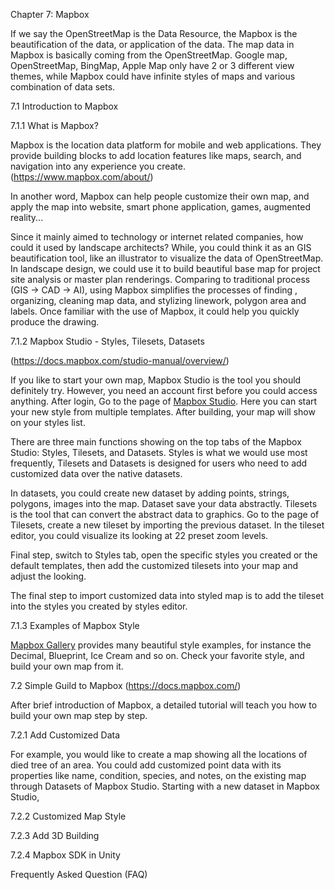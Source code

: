 Chapter 7: Mapbox

If we say the OpenStreetMap is the Data Resource, the Mapbox is the beautification of the data, or application of the data. The map data in Mapbox is basically coming from the OpenStreetMap. Google map, OpenStreetMap, BingMap, Apple Map only have 2 or 3 different view themes, while Mapbox could have infinite styles of maps and various combination of data sets. 

7.1 Introduction to Mapbox

7.1.1 What is Mapbox?

Mapbox is the location data platform for mobile and web applications. They provide building blocks to add location features like maps, search, and navigation into any experience you create. (https://www.mapbox.com/about/)

In another word, Mapbox can help people customize their own map, and apply the map into website, smart phone application, games, augmented reality... 

Since it mainly aimed to technology or internet related companies, how could it used by landscape architects? While, you could think it as an GIS beautification tool, like an illustrator to visualize the data of OpenStreetMap. In landscape design, we could use it to build beautiful base map for project site analysis or master plan renderings. Comparing to traditional process (GIS -> CAD -> AI), using Mapbox simplifies the processes of finding , organizing, cleaning map data, and stylizing linework, polygon area and labels. Once familiar with the use of Mapbox, it could help you quickly produce the drawing.



7.1.2 Mapbox Studio - Styles, Tilesets, Datasets

(https://docs.mapbox.com/studio-manual/overview/) 

If you like to start your own map, Mapbox Studio is the tool you should definitely try. However, you need an account first before you could access anything. After login, Go to the page of [Mapbox Studio](https://studio.mapbox.com/). Here you can start your new style from multiple templates.  After building, your map will show on your styles list.

There are three main functions showing on the top tabs of the Mapbox Studio: Styles, Tilesets, and Datasets. Styles is what we would use most frequently, Tilesets and Datasets is designed for users who need to add customized data over the native datasets. 

In datasets, you could create new dataset by adding points, strings, polygons, images into the map. Dataset save your data abstractly. Tilesets is the tool that can convert the abstract data to graphics. Go to the page of Tilesets, create a new tileset by importing the previous dataset. In the tileset editor, you could visualize its looking at 22 preset zoom levels. 

Final step, switch to Styles tab, open the specific styles you created or the default templates, then add the customized tilesets into your map and adjust the looking.

The final step to import customized data into styled map is to add the tileset into the styles you created by styles editor. 

7.1.3 Examples of Mapbox Style

[Mapbox Gallery](https://docs.mapbox.com/studio-manual/examples/) provides many beautiful style examples, for instance the Decimal, Blueprint, Ice Cream and so on. Check your favorite style, and build your own map from it. 





7.2 Simple Guild to Mapbox (https://docs.mapbox.com/)

After brief introduction of Mapbox, a detailed tutorial will teach you how to build your own map step by step. 

7.2.1 Add Customized Data

For example, you would like to create a map showing all the locations of died tree of an area. You could add customized point data with its properties like name, condition, species, and notes, on the existing map through Datasets of Mapbox Studio. Starting with a new dataset in Mapbox Studio, 

7.2.2 Customized Map Style



7.2.3 Add 3D Building

7.2.4 Mapbox SDK in Unity



Frequently Asked Question (FAQ)

